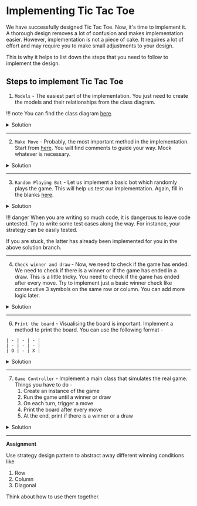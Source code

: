 # Implementing Tic Tac Toe

We have successfully designed Tic Tac Toe. Now, it's time to implement it.
A thorough design removes a lot of confusion and makes implementation easier.
However, implementation is not a piece of cake. It requires a lot of effort and may require you to make small adjustments to your design.

This is why it helps to list down the steps that you need to follow to implement the design.

## Steps to implement Tic Tac Toe

1. `Models` - The easiest part of the implementation. You just need to create the models and their relationships from the class diagram.

!!! note You can find the class diagram [here](../../../../../../../notes/02-design-tic-tac-toe.md#complete-class-diagram).

<details>
<summary>Solution</summary>
<a href="https://github.com/kanmaytacker/design-questions/tree/xo-models/src/main/java/com/scaler/lld/tictactoe/models">Models</a>
</details>

---

2. `Make Move` - Probably, the most important method in the implementation. Start from [here](https://github.com/kanmaytacker/design-questions/blob/xo-models/src/main/java/com/scaler/lld/tictactoe/models/Game.java#L26). You will find comments to guide your way. Mock whatever is necessary.

<details>
<summary>Solution</summary>
<a href="https://github.com/kanmaytacker/design-questions/blob/xo-make-move/src/main/java/com/scaler/lld/tictactoe/models/Game.java#L26">Make Move</a>
</details>

---

3. `Random Playing Bot` - Let us implement a basic bot which randomly plays the game. This will help us test our implementation. Again, fill in the blanks [here](https://github.com/kanmaytacker/design-questions/blob/xo-make-move/src/main/java/com/scaler/lld/tictactoe/strategies/RandomPlayingStrategy.java).

<details>
<summary>Solution</summary>
<a href="https://github.com/kanmaytacker/design-questions/blob/xo-random-bot-playing/src/main/java/com/scaler/lld/tictactoe/strategies/RandomPlayingStrategy.java">Random Playing Bot</a>
</details>

!!! danger When you are writing so much code, it is dangerous to leave code untested. Try to write some test cases along the way. For instance, your strategy can be easily tested.

If you are stuck, the latter has already been implemented for you in the above solution branch.

---

4. `Check winner and draw` - Now, we need to check if the game has ended. We need to check if there is a winner or if the game has ended in a draw. This is a little tricky. You need to check if the game has ended after every move. Try to implement just a basic winner check like consecutive 3 symbols on the same row or column. You can add more logic later.

<details>
<summary>Solution</summary>
<a href="https://github.com/kanmaytacker/design-questions/blob/xo-check-column-winner/src/main/java/com/scaler/lld/tictactoe/models/Game.java#L60">Check winner and draw</a>
</details>

---
6. `Print the board` - Visualising the board is important. Implement a method to print the board. You can use the following format -

```
| - | - | - |
| - | - | - |
| O | - | X |
```
<details>
<summary>Solution</summary>
<a href="https://github.com/kanmaytacker/design-questions/blob/xo-check-column-winner/src/main/java/com/scaler/lld/tictactoe/TicTactToe.java">Print the board</a>
</details>

---
7. `Game Controller` - Implement a main class that simulates the real game. Things you have to do -
   1. Create an instance of the game
   2. Run the game until a winner or draw
   3. On each turn, trigger a move
   4. Print the board after every move
   5. At the end, print if there is a winner or a draw

<details>
<summary>Solution</summary>
<a href="https://github.com/kanmaytacker/design-questions/blob/xo-check-column-winner/src/main/java/com/scaler/lld/tictactoe/TicTactToe.java">Game Controller</a>
</details>

---
**Assignment**

Use strategy design pattern to abstract away different winning conditions like
1. Row
2. Column
3. Diagonal

Think about how to use them together.